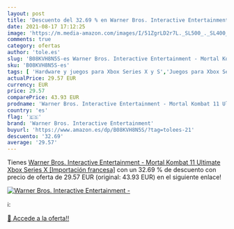 ```yaml
---
layout: post
title: 'Descuento del 32.69 % en Warner Bros. Interactive Entertainment -'
date: 2021-08-17 17:12:25
image: 'https://m.media-amazon.com/images/I/51ZgrLD2r7L._SL500_._SL400_.jpg'
comments: true
category: ofertas
author: 'tole.es'
slug: 'B08KVH8N5S-es Warner Bros. Interactive Entertainment - Mortal Kombat 11...'
sku: 'B08KVH8N5S-es'
tags: [ 'Hardware y juegos para Xbox Series X y S','Juegos para Xbox Series X y S','Videojuegos','warner bros. interactive entertainment','xbox', ]
actualPrice: 29.57 EUR
currency: EUR
price: 29.57
comparePrice: 43.93 EUR
prodname: 'Warner Bros. Interactive Entertainment - Mortal Kombat 11 Ultimate  Xbox Series X  [Importación francesa]'
country: 'es'
flag: '🇪🇸'
brand: 'Warner Bros. Interactive Entertainment'
buyurl: 'https://www.amazon.es/dp/B08KVH8N5S/?tag=tolees-21'
descuento: '32.69'
average: '29.57'
---
```


Tienes [Warner Bros. Interactive Entertainment - Mortal Kombat 11 Ultimate  Xbox Series X  [Importación francesa]](https://www.amazon.es/dp/B08KVH8N5S/?tag=tolees-21) con un 32.69 % de descuento con precio de oferta de 29.57 EUR (original: 43.93 EUR) en el siguiente enlace!

[![Warner Bros. Interactive Entertainment -](https://m.media-amazon.com/images/I/51ZgrLD2r7L._SL500_._SL400_.jpg)](https://www.amazon.es/dp/B08KVH8N5S/?tag=tolees-21)

ℹ️:


[🛒 Accede a la oferta!!](https://www.amazon.es/dp/B08KVH8N5S/?tag=tolees-21)
